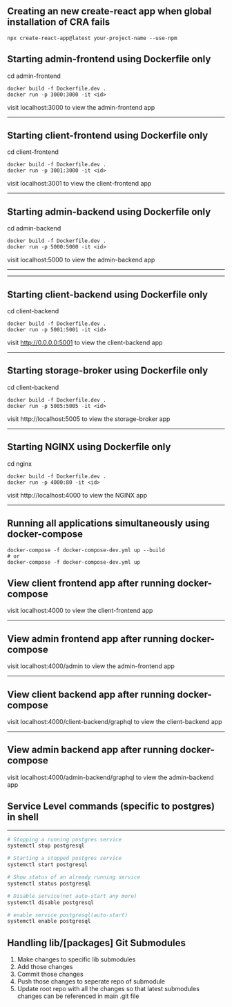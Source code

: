 ## Creating an new create-react app when global installation of CRA fails

```shell
npx create-react-app@latest your-project-name --use-npm
```

## Starting admin-frontend using Dockerfile only

cd admin-frontend

```shell
docker build -f Dockerfile.dev .
docker run -p 3000:3000 -it <id>
```

visit localhost:3000 to view the admin-frontend app

---

## Starting client-frontend using Dockerfile only

cd client-frontend

```shell
docker build -f Dockerfile.dev .
docker run -p 3001:3000 -it <id>
```

visit localhost:3001 to view the client-frontend app

---

## Starting admin-backend using Dockerfile only

cd admin-backend

```shell
docker build -f Dockerfile.dev .
docker run -p 5000:5000 -it <id>
```

visit localhost:5000 to view the admin-backend app

---

---

## Starting client-backend using Dockerfile only

cd client-backend

```shell
docker build -f Dockerfile.dev .
docker run -p 5001:5001 -it <id>
```

visit http://0.0.0.0:5001 to view the client-backend app

---

## Starting storage-broker using Dockerfile only

cd client-backend

```shell
docker build -f Dockerfile.dev .
docker run -p 5005:5005 -it <id>
```

visit http://localhost:5005 to view the storage-broker app

---

## Starting NGINX using Dockerfile only

cd nginx

```shell
docker build -f Dockerfile.dev .
docker run -p 4000:80 -it <id>
```

visit http://localhost:4000 to view the NGINX app

---

## Running all applications simultaneously using docker-compose

```shell
docker-compose -f docker-compose-dev.yml up --build
# or
docker-compose -f docker-compose-dev.yml up
```

## View client frontend app after running docker-compose

visit localhost:4000 to view the client-frontend app

---

## View admin frontend app after running docker-compose

visit localhost:4000/admin to view the admin-frontend app

---

## View client backend app after running docker-compose

visit localhost:4000/client-backend/graphql to view the client-backend app

---

## View admin backend app after running docker-compose

visit localhost:4000/admin-backend/graphql to view the admin-backend app

## Service Level commands (specific to postgres) in shell

---

```bash
# Stopping a running postgres service
systemctl stop postgresql
```

```bash
# Starting a stopped postgres service
systemctl start postgresql
```

```bash
# Show status of an already running service
systemctl status postgresql
```

```bash
# Disable service(not auto-start any more)
systemctl disable postgresql
```

```bash
# enable service postgresql(auto-start)
systemctl enable postgresql
```

## Handling lib/[packages] Git Submodules

1. Make changes to specific lib submodules
2. Add those changes
3. Commit those changes
4. Push those changes to seperate repo of submodule
5. Update root repo with all the changes so that latest submodules changes can be referenced in main .git file
